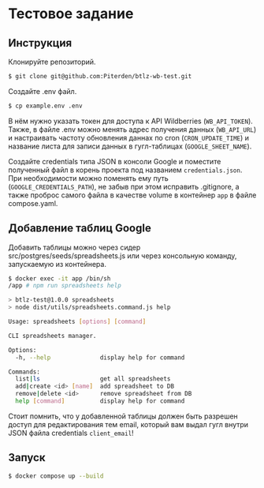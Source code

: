 # Тестовое задание

## Инструкция

Клонируйте репозиторий.

```sh
$ git clone git@github.com:Piterden/btlz-wb-test.git
```

Создайте .env файл.

```sh
$ cp example.env .env
```

В нём нужно указать токен для доступа к API Wildberries (`WB_API_TOKEN`). Также, в файле .env можно менять адрес получения данных (`WB_API_URL`) и настраивать частоту обновления даннах по cron (`CRON_UPDATE_TIME`) и название листа для записи данных в гугл-таблицах (`GOOGLE_SHEET_NAME`).

Создайте credentials типа JSON в консоли Google и поместите полученный файл в корень проекта под названием `credentials.json`. При необходимости можно поменять ему путь (`GOOGLE_CREDENTIALS_PATH`), не забыв при этом исправить .gitignore, а также проброс самого файла в качестве volume в контейнер `app` в файле compose.yaml.

## Добавление таблиц Google

Добавить таблицы можно через сидер src/postgres/seeds/spreadsheets.js или через консольную команду, запускаемую из контейнера.

```sh
$ docker exec -it app /bin/sh              
/app # npm run spreadsheets help

> btlz-test@1.0.0 spreadsheets
> node dist/utils/spreadsheets.command.js help

Usage: spreadsheets [options] [command]

CLI spreadsheets manager.

Options:
  -h, --help              display help for command

Commands:
  list|ls                 get all spreadsheets
  add|create <id> [name]  add spreadsheet to DB
  remove|delete <id>      remove spreadsheet from DB
  help [command]          display help for command
```

Стоит помнить, что у добавленной таблицы должен быть разрешен доступ для редактирования тем email, который вам выдал гугл внутри JSON файла credentials `client_email`!

## Запуск

```sh
$ docker compose up --build
```
